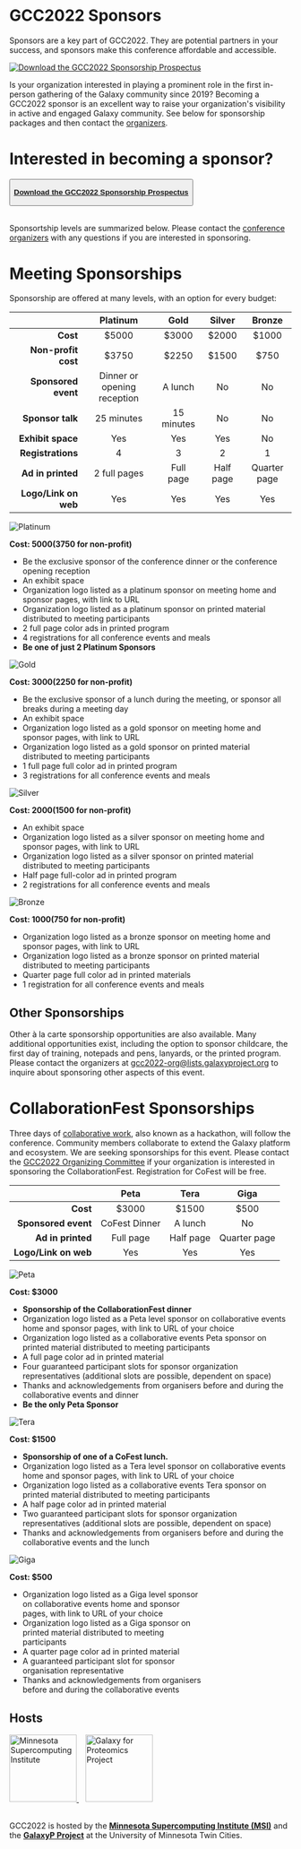<slot name="/events/gcc2022/header" />

# GCC2022 Sponsors

Sponsors are a key part of GCC2022.  They are potential partners in your success, and sponsors make this conference affordable and accessible.

<div class="float-right">

[![Download the GCC2022 Sponsorship Prospectus](/images/events/gcc2022/sponsors/prospectus-thumb.png)](https://depot.galaxyproject.org/hub/attachments/events/gcc2022/gcc2022-sponsorship-prospectus.pdf)

</div>

Is your organization interested in playing a prominent role in the first in-person gathering of the Galaxy community since 2019? Becoming a GCC2022 sponsor is an excellent way to raise your organization's visibility in active and engaged Galaxy community.  See below for sponsorship packages and then contact the [organizers](/events/gcc2022/organizers/).

# Interested in becoming a sponsor?

<button type="button" class="btn btn-secondary">

**[Download the GCC2022 Sponsorship Prospectus](https://depot.galaxyproject.org/hub/attachments/events/gcc2022/gcc2022-sponsorship-prospectus.pdf)**

</button>
<br /><br />

Sponsortship levels are summarized below.  Please contact the [conference organizers](/events/gcc2022/organizers/) with any questions if you are interested in sponsoring.


# Meeting Sponsorships

Sponsorship are offered at many levels, with an option for every budget:

| | Platinum | Gold | Silver | Bronze |
| ----: | :----: | :----: | :----: | :----: |
| **Cost** | $5000 | $3000 | $2000 | $1000  |
| **Non-profit cost** | $3750 | $2250 | $1500 | $750 |
| **Sponsored event** | Dinner or opening reception | A lunch | No | No |
| **Sponsor talk** | 25 minutes | 15 minutes | No | No |
| **Exhibit space** | Yes | Yes | Yes | No |
| **Registrations** | 4 | 3 | 2 | 1 |
| **Ad in printed** | 2 full pages | Full page | Half page | Quarter page |
| **Logo/Link on web** | Yes | Yes | Yes | Yes |

<div class="card-deck">

<!-- Platinum -->
<div class="card" style="min-width: 33%; max-width: 40rem;">
<img src="/images/events/gcc2022/sponsors/platinum.png" class="card-img-top" alt="Platinum" />

**Cost: $5000 ($3750 for non-profit)**

* Be the exclusive sponsor of the conference dinner or the conference opening reception
* An exhibit space
* Organization logo listed as a platinum sponsor on meeting home and sponsor pages, with link to URL
* Organization logo listed as a platinum sponsor on printed material distributed to meeting participants
* 2 full page color ads in printed program
* 4 registrations for all conference events and meals
* **Be one of just 2 Platinum Sponsors**

</div>

<!-- Gold -->
<div class="card" style="min-width: 33%; max-width: 40rem;">
<img src="/images/events/gcc2022/sponsors/gold.png" class="card-img-top" alt="Gold" />

**Cost: $3000 ($2250 for non-profit)**

* Be the exclusive sponsor of a lunch during the meeting, or sponsor all breaks during a meeting day
* An exhibit space
* Organization logo listed as a gold sponsor on meeting home and sponsor pages, with link to URL
* Organization logo listed as a gold sponsor on printed material distributed to meeting participants
* 1 full page full color ad in printed program
* 3 registrations for all conference events and meals

</div>

<!-- Silver -->
<div class="card" style="min-width: 33%; max-width: 40rem;">
<img src="/images/events/gcc2022/sponsors/silver.png" class="card-img-top" alt="Silver" />

**Cost: $2000 ($1500 for non-profit)**

* An exhibit space
* Organization logo listed as a silver sponsor on meeting home and sponsor pages, with link to URL
* Organization logo listed as a silver sponsor on printed material distributed to meeting participants
* Half page full-color ad in printed program
* 2 registrations for all conference events and meals

</div>

<!-- Bronze -->
<div class="card" style="min-width: 33%; max-width: 40rem;">
<img src="/images/events/gcc2022/sponsors/bronze.png" class="card-img-top" alt="Bronze" />

**Cost: $1000 ($750 for non-profit)**

* Organization logo listed as a bronze sponsor on meeting home and sponsor pages, with link to URL
* Organization logo listed as a bronze sponsor on printed material distributed to meeting participants
* Quarter page full color ad in printed materials
* 1 registration for all conference events and meals

</div>
</div>

## Other Sponsorships

Other à la carte sponsorship opportunities are also available. Many additional opportunities exist, including the option to sponsor childcare, the first day of training, notepads and pens, lanyards, or the printed program. Please contact the organizers at gcc2022-org@lists.galaxyproject.org to inquire about sponsoring other aspects of this event.

# CollaborationFest Sponsorships

Three days of [collaborative work](/events/gcc2022/cofest/), also known as a hackathon, will follow the conference. Community members collaborate to extend the Galaxy platform and ecosystem. We are seeking sponsorships for this event. Please contact the [GCC2022 Organizing Committee](/events/gcc2019/organizers/) if your organization is interested in sponsoring the CollaborationFest. Registration for CoFest will be free.


| | Peta | Tera | Giga |
| ----: | :----: | :----: | :----: |
| **Cost** | $3000 | $1500 | $500 |
| **Sponsored event** | CoFest Dinner | A lunch | No |
| **Ad in printed** | Full page | Half page | Quarter page |
| **Logo/Link on web** | Yes | Yes | Yes |


<div class="card-deck">

<!-- Peta -->
<div class="card" style="min-width: 18rem; max-width: 40rem;">
<img src="/images/events/gcc2022/sponsors/peta.png" class="card-img-top" alt="Peta" />

**Cost: $3000**

* **Sponsorship of the CollaborationFest dinner**
* Organization logo listed as a Peta level sponsor on collaborative events home and sponsor pages, with link to URL of your choice
* Organization logo listed as a collaborative events Peta sponsor on printed material distributed to meeting participants
* A full page color ad in printed material
* Four guaranteed participant slots for sponsor organization representatives (additional slots are possible, dependent on space)
* Thanks and acknowledgements from organisers before and during the collaborative events and dinner
* **Be the only Peta Sponsor**

</div>

<!-- Tera -->
<div class="card" style="min-width: 15rem; max-width: 40rem;">
<img src="/images/events/gcc2022/sponsors/tera.png" class="card-img-top" alt="Tera" />

**Cost: $1500**

* **Sponsorship of one of a CoFest lunch.**
* Organization logo listed as a Tera level sponsor on collaborative events home and sponsor pages, with link to URL of your choice
* Organization logo listed as a collaborative events Tera sponsor on printed material distributed to meeting participants
* A half page color ad in printed material
* Two guaranteed participant slots for sponsor organization representatives (additional slots are possible, dependent on space)
* Thanks and acknowledgements from organisers before and during the collaborative events and the lunch

</div>


<!-- Giga -->
<div class="card" style="min-width: 12rem; max-width: 21.5rem;">
<img src="/images/events/gcc2022/sponsors/giga.png" class="card-img-top" alt="Giga" />

**Cost: $500**

* Organization logo listed as a Giga level sponsor on collaborative events home and sponsor pages, with link to URL of your choice
* Organization logo listed as a Giga sponsor on printed material distributed to meeting participants
* A quarter page color ad in printed material
* A guaranteed participant slot for sponsor organisation representative
* Thanks and acknowledgements from organisers before and during the collaborative events

</div>
</div>




## Hosts

<div class="center">
  <a href="https://www.msi.umn.edu/">
    <img src="/images/events/gcc2022/msi-logo-text.png"
      alt="Minnesota Supercomputing Institute" height="120" />
  </a> &nbsp;&nbsp;
  <a href="http://galaxyp.org/">
    <img src="/images/events/gcc2022/galaxyp-logo-text.png"
      alt="Galaxy for Proteomics Project" height="120" />
  </a>
</div>

<br />

GCC2022 is hosted by the **[Minnesota Supercomputing Institute (MSI)](https://www.msi.umn.edu/)** and the **[GalaxyP Project](http://galaxyp.org/)** at the University of Minnesota Twin Cities.
